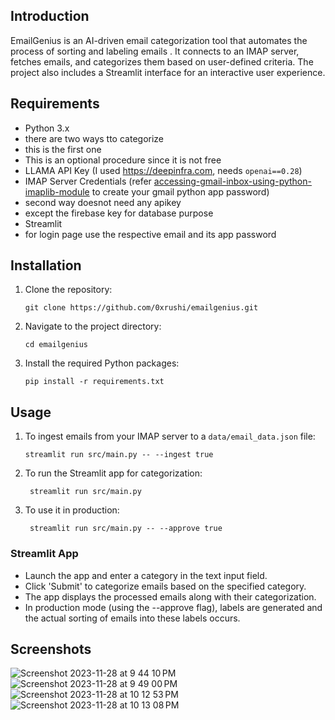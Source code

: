 ## Introduction
EmailGenius is an AI-driven email categorization tool that automates the process of sorting and labeling emails . It connects to an IMAP server, fetches emails, and categorizes them based on user-defined criteria. The project also includes a Streamlit interface for an interactive user experience.

## Requirements
- Python 3.x
- there are two ways tto categorize
- this is the first one
- This is an optional procedure since it is not free
- LLAMA API Key (I used https://deepinfra.com, needs `openai==0.28`)
- IMAP Server Credentials (refer [accessing-gmail-inbox-using-python-imaplib-module](https://pythoncircle.com/post/727/accessing-gmail-inbox-using-python-imaplib-module/) to create your gmail python app password)
- second way doesnot need any apikey
- except the firebase key for database purpose
- Streamlit
- for login page use the respective email and its app password 

## Installation
1. Clone the repository:
   ```
   git clone https://github.com/0xrushi/emailgenius.git
   ```
2. Navigate to the project directory:
   ```
   cd emailgenius
   ```
3. Install the required Python packages:
   ```
   pip install -r requirements.txt
   ```

## Usage
1. To ingest emails from your IMAP server to a `data/email_data.json` file:
   ```
   streamlit run src/main.py -- --ingest true
   ```
2. To run the Streamlit app for categorization:
   ```
    streamlit run src/main.py
   ```
3. To use it in production:
   ```
    streamlit run src/main.py -- --approve true
   ```

### Streamlit App
- Launch the app and enter a category in the text input field.
- Click 'Submit' to categorize emails based on the specified category.
- The app displays the processed emails along with their categorization.
- In production mode (using the --approve flag), labels are generated and the actual sorting of emails into these labels occurs.

## Screenshots
![Screenshot 2023-11-28 at 9 44 10 PM](https://github.com/0xrushi/emailgenius/assets/6279035/e94d70f1-6ba2-43a3-915b-6d4b8eb29e79)
![Screenshot 2023-11-28 at 9 49 00 PM](https://github.com/0xrushi/emailgenius/assets/6279035/4c6370f4-abca-4b50-bdd0-11ecfb11cb4a)
![Screenshot 2023-11-28 at 10 12 53 PM](https://github.com/0xrushi/emailgenius/assets/6279035/4dfa487c-ff54-45e1-92b6-0feba8fb62e5)
![Screenshot 2023-11-28 at 10 13 08 PM](https://github.com/0xrushi/emailgenius/assets/6279035/024cda90-eff3-4e7e-b595-614e7da4b6d6)

 

